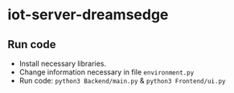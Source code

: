 # iot-server-dreamsedge

## Run code

- Install necessary libraries.
- Change information necessary in file `environment.py`
- Run code: `python3 Backend/main.py` & `python3 Frontend/ui.py`
